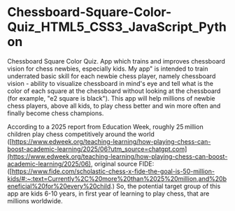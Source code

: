 # Chessboard-Square-Color-Quiz_HTML5_CSS3_JavaScript_Python
Chessboard Square Color Quiz. App which trains and improves chessboard vision for chess newbies, especially kids. My app" is intended to train underrated basic skill for each newbie chess player, namely chessboard vision - ability to visualize chessboard in mind's eye and tell what is the color of each square at the chessboard without looking at the chessboard (for example, "e2 square is black"). This app will help millions of newbie chess players, above all kids, to play chess better and win more often and finally become chess champions.

According to a 2025 report from Education Week, roughly 25 million children play chess competitively around the world ([https://www.edweek.org/teaching-learning/how-playing-chess-can-boost-academic-learning/2025/06?utm_source=chatgpt.com](https://www.edweek.org/teaching-learning/how-playing-chess-can-boost-academic-learning/2025/06), original source FIDE: ([https://www.fide.com/scholastic-chess-x-fide-the-goal-is-50-million-kids/#:~:text=Currently%2C%20more%20than%2025%20million,and%20beneficial%20for%20every%20child.) So, the potential target group of this app are kids 6-10 years, in first year of learning to play chess, that are millions worldwide. 

